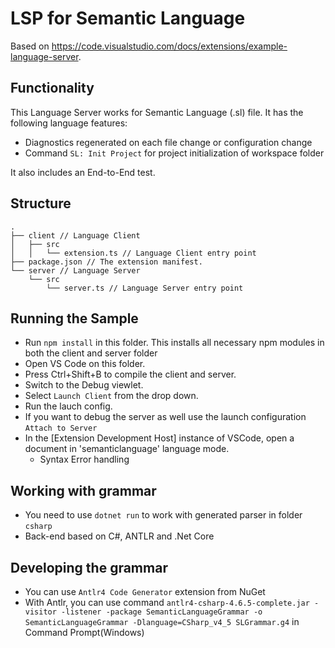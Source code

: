# LSP for Semantic Language

Based on https://code.visualstudio.com/docs/extensions/example-language-server.

## Functionality

This Language Server works for Semantic Language (.sl) file. It has the following language features:

- Diagnostics regenerated on each file change or configuration change
- Command `SL: Init Project` for project initialization of workspace folder

It also includes an End-to-End test.

## Structure

```
.
├── client // Language Client
│   ├── src
│   │   └── extension.ts // Language Client entry point
├── package.json // The extension manifest.
└── server // Language Server
    └── src
        └── server.ts // Language Server entry point
```

## Running the Sample

- Run `npm install` in this folder. This installs all necessary npm modules in both the client and server folder
- Open VS Code on this folder.
- Press Ctrl+Shift+B to compile the client and server.
- Switch to the Debug viewlet.
- Select `Launch Client` from the drop down.
- Run the lauch config.
- If you want to debug the server as well use the launch configuration `Attach to Server`
- In the [Extension Development Host] instance of VSCode, open a document in 'semanticlanguage' language mode.
  - Syntax Error handling

## Working with grammar

- You need to use `dotnet run` to work with generated parser in folder `csharp`
- Back-end based on C#, ANTLR and .Net Core

## Developing the grammar

- You can use `Antlr4 Code Generator` extension from NuGet
- With Antlr, you can use command `antlr4-csharp-4.6.5-complete.jar -visitor -listener -package SemanticLanguageGrammar -o SemanticLanguageGrammar -Dlanguage=CSharp_v4_5 SLGrammar.g4` in Command Prompt(Windows)
